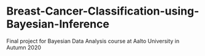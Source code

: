# Breast-Cancer-Classification-using-Bayesian-Inference
Final project for Bayesian Data Analysis course at Aalto University in Autumn 2020
